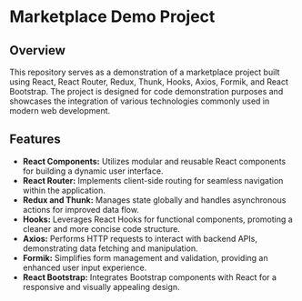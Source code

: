 # Marketplace Demo Project

## Overview

This repository serves as a demonstration of a marketplace project built using React, React Router, Redux, Thunk, Hooks, Axios, Formik, and React Bootstrap. The project is designed for code demonstration purposes and showcases the integration of various technologies commonly used in modern web development.

## Features

- **React Components:** Utilizes modular and reusable React components for building a dynamic user interface.
- **React Router:** Implements client-side routing for seamless navigation within the application.
- **Redux and Thunk:** Manages state globally and handles asynchronous actions for improved data flow.
- **Hooks:** Leverages React Hooks for functional components, promoting a cleaner and more concise code structure.
- **Axios:** Performs HTTP requests to interact with backend APIs, demonstrating data fetching and manipulation.
- **Formik:** Simplifies form management and validation, providing an enhanced user input experience.
- **React Bootstrap:** Integrates Bootstrap components with React for a responsive and visually appealing design.
